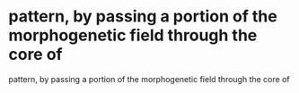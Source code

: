 # pattern, by passing a portion of the morphogenetic field through the core of

pattern, by passing a portion of the morphogenetic field through the core of